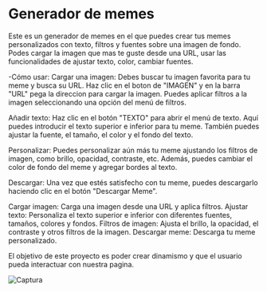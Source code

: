 # Generador de memes
Este es un generador de memes en el que puedes crear tus memes personalizados con texto, filtros y fuentes sobre una imagen de fondo. Podes cargar la imagen que mas te guste desde una URL, usar las funcionalidades de ajustar texto, color, cambiar fuentes.

-Cómo usar:
Cargar una imagen: Debes buscar tu imagen favorita para tu meme y busca su URL. Haz clic en el boton de "IMAGEN" y en la barra "URL" pega la direccion para cargar la imagen. Puedes aplicar filtros a la imagen seleccionando una opción del menú  de filtros.

Añadir texto: Haz clic en el botón "TEXTO" para abrir el menú de texto. Aquí puedes introducir el texto superior e inferior para tu meme. También puedes ajustar la fuente, el tamaño, el color y el fondo del texto.

Personalizar: Puedes personalizar aún más tu meme ajustando los filtros de imagen, como brillo, opacidad, contraste, etc. Además, puedes cambiar el color de fondo del meme y agregar bordes al texto.

Descargar: Una vez que estés satisfecho con tu meme, puedes descargarlo haciendo clic en el botón "Descargar Meme".

Cargar imagen: Carga una imagen desde una URL y aplica filtros.
Ajustar texto: Personaliza el texto superior e inferior con diferentes fuentes, tamaños, colores y fondos.
Filtros de imagen: Ajusta el brillo, la opacidad, el contraste y otros filtros de la imagen.
Descargar meme: Descarga tu meme personalizado.


El objetivo de este proyecto es poder crear dinamismo y que el usuario pueda interactuar con nuestra pagina.



![Captura](https://github.com/kndezapata/generador-de-memes/assets/141881584/64e97096-6190-410b-b2c2-a5b8fd80a5f7)
